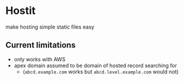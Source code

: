 # Hostit
make hosting simple static files easy

## Current limitations
- only works with AWS
- apex domain assumed to be domain of hosted record searching for
  - (`abcd.example.com` works but `abcd.level.example.com` would not)